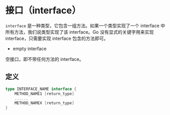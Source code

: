 # 接口（interface）

`interface` 是一种类型，它包含一组方法。如果一个类型实现了一个 interface 中所有方法，我们说类型实现了该 interface。Go 没有显式的关键字用来实现 interface，只需要实现 interface 包含的方法即可。

* empty interface

空接口，即不带任何方法的 interface。

## 定义

```go
type INTERFACE_NAME interface {
    METHOD_NAME1 [return_type]
    ......
    METHOD_NAMEX [return_type]
}
```
